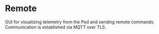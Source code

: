 # Remote
GUI for visualizing telemetry from the Pod and sending remote commands. Communication is established via MQTT over TLS.

